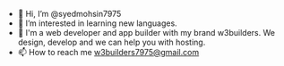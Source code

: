 - 👋 Hi, I’m @syedmohsin7975
- 👀 I’m interested in learning new languages.
- 🌱 I'm a web developer and app builder with my brand w3builders. We design, develop and we can help you with hosting.
- 📫 How to reach me w3builders7975@gmail.com

<!---
syedmohsin7975/syedmohsin7975 is a ✨ special ✨ repository because its `README.md` (this file) appears on your GitHub profile.
You can click the Preview link to take a look at your changes.
--->

